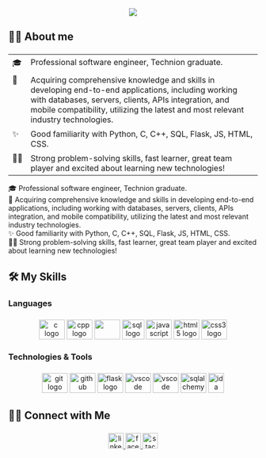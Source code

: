 <div align="center">
  <img src="https://www.linkpicture.com/q/bg_49.png"  />
</div>

###

<h2 align="left">💁‍♂️ About me</h2>

###

<table>
  <tr>
    <td style="padding-top: 5px;border:0px;vertical-align: top;">🎓 </td>
    <td style="padding-top: 5px;border:0px;vertical-align: top;">Professional software engineer, Technion graduate.</td>
  </tr>
  <tr>
    <td style="padding-top: 5px;border:0px;vertical-align: top;">🔎 </td>
    <td style="padding-top: 5px;border:0px;vertical-align: top;">Acquiring comprehensive knowledge and skills in developing end-to-end applications, including working with databases, servers, clients, APIs integration, and mobile compatibility, utilizing the latest and most relevant industry technologies.</td>
  </tr>
  <tr>
    <td style="padding-top: 5px;border:0px;vertical-align: top;">✨ </td>
    <td style="padding-top: 5px;border:0px;vertical-align: top;">Good familiarity with Python, C, C++, SQL, Flask, JS, HTML, CSS.</td>
  </tr>
  <tr>
    <td style="padding-top: 5px;border:0px;vertical-align: top;">💪🏼 </td>
    <td style="padding-top: 5px;border:0px;vertical-align: top;">Strong problem-solving skills, fast learner, great team player and excited about learning new technologies!</td>
  </tr>
</table>

<p align="left">🎓 Professional software engineer, Technion graduate.<br>🔎 Acquiring comprehensive knowledge and skills in developing end-to-end applications, including working with databases, servers, clients, APIs integration, and mobile compatibility, utilizing the latest and most relevant industry technologies.<br>✨ Good familiarity with Python, C, C++, SQL, Flask, JS, HTML, CSS.<br>💪🏼 Strong problem-solving skills, fast learner, great team player and excited about learning new technologies!</p>

###

<h2 align="left">🛠️ My Skills</h2>

###

<h3 align="left">Languages</h3>

###

<div align="center">
  <img src="https://cdn.jsdelivr.net/gh/devicons/devicon/icons/c/c-original.svg" height="40" width="52" alt="c logo"  />
  <img src="https://cdn.jsdelivr.net/gh/devicons/devicon/icons/cplusplus/cplusplus-original.svg" height="40" width="52" alt="cpp logo"  />
  <img src="https://cdn.jsdelivr.net/gh/devicons/devicon/icons/python/python-original-wordmark.svg" height="40" width="52" />
  <img src="https://cdn-icons-png.flaticon.com/512/4299/4299956.png" height="40" width="45" alt="sql logo"  />
  <img src="https://cdn.jsdelivr.net/gh/devicons/devicon/icons/javascript/javascript-original.svg" height="40" width="52" alt="javascript logo"  />
  <img src="https://cdn.jsdelivr.net/gh/devicons/devicon/icons/html5/html5-original-wordmark.svg" height="40" width="52" alt="html5 logo"  />
  <img src="https://cdn.jsdelivr.net/gh/devicons/devicon/icons/css3/css3-original-wordmark.svg" height="40" width="52" alt="css3 logo"  />
</div>

###

<h3 align="left">Technologies & Tools</h3>

###

<div align="center">
  <img src="https://cdn.jsdelivr.net/gh/devicons/devicon/icons/git/git-original-wordmark.svg" height="40" width="52" alt="git logo"  />
  <img src="https://cdn.jsdelivr.net/gh/devicons/devicon/icons/github/github-original-wordmark.svg" height="40" width="52" alt="github logo"  />
  <img src="https://cdn.jsdelivr.net/gh/devicons/devicon/icons/flask/flask-original-wordmark.svg" height="40" width="52" alt="flask logo"  />
  <img src="https://cdn.jsdelivr.net/gh/devicons/devicon/icons/vscode/vscode-original-wordmark.svg" height="40" width="52" alt="vscode logo"  />
  <img src="https://cdn.jsdelivr.net/gh/devicons/devicon/icons/pycharm/pycharm-original-wordmark.svg" height="40" width="52" alt="vscode logo"  />
  <img src="https://cdn.jsdelivr.net/gh/devicons/devicon/icons/sqlalchemy/sqlalchemy-original-wordmark.svg" height="40" width="52" alt="sqlalchemy logo" />
  <img src="https://static.wixstatic.com/media/6a4a49_76094687779646fcb48f8863e9119f47~mv2.png/v1/fit/w_170%2Ch_209%2Cal_c,enc_auto/file.png" height="40" width="32" alt="ida logo" />
</div>

###

<h2 align="left">🤝🏻  Connect with Me</h2>

###

<div align="center">
  <a href="https://www.linkedin.com/in/liorbar03/" target="_blank">
    <img src="https://img.shields.io/static/v1?message=LinkedIn&logo=linkedin&label=&color=0077B5&logoColor=white&labelColor=&style=flat" height="31" alt="linkedin logo"  />
  </a>
  <a href="https://www.facebook.com/lior.bar.7140" target="_blank">
    <img src="https://img.shields.io/static/v1?message=Facebook&logo=facebook&label=&color=1877F2&logoColor=white&labelColor=&style=flat" height="31" alt="facebook logo"  />
  </a>
  <a href="https://stackoverflow.com/users/5086151/lior-bar" target="_blank">
    <img src="https://img.shields.io/static/v1?message=Stackoverflow&logo=stackoverflow&label=&color=FE7A16&logoColor=white&labelColor=&style=flat" height="31" alt="stackoverflow logo"  />
  </a>
</div>

###

